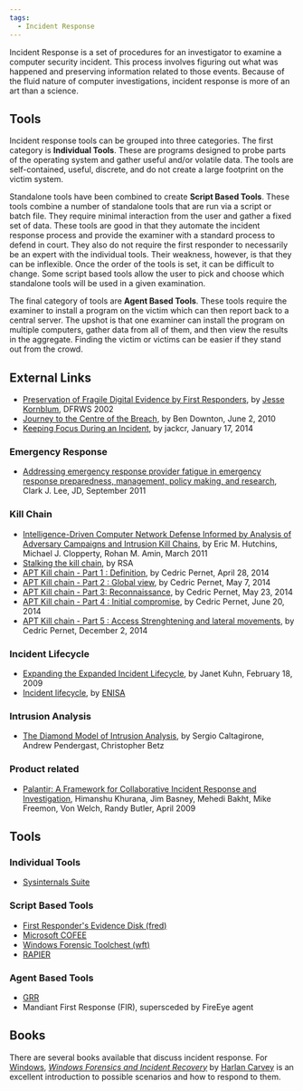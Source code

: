 ```yaml
---
tags:
  - Incident Response
---
```

Incident Response is a set of procedures for an investigator to examine
a computer security incident. This process involves figuring out what
was happened and preserving information related to those events. Because
of the fluid nature of computer investigations, incident response is
more of an art than a science.

## Tools

Incident response tools can be grouped into three categories. The first
category is **Individual Tools**. These are programs designed to probe
parts of the operating system and gather useful and/or volatile data.
The tools are self-contained, useful, discrete, and do not create a
large footprint on the victim system.

Standalone tools have been combined to create **Script Based Tools**.
These tools combine a number of standalone tools that are run via a
script or batch file. They require minimal interaction from the user and
gather a fixed set of data. These tools are good in that they automate
the incident response process and provide the examiner with a standard
process to defend in court. They also do not require the first responder
to necessarily be an expert with the individual tools. Their weakness,
however, is that they can be inflexible. Once the order of the tools is
set, it can be difficult to change. Some script based tools allow the
user to pick and choose which standalone tools will be used in a given
examination.

The final category of tools are **Agent Based Tools**. These tools
require the examiner to install a program on the victim which can then
report back to a central server. The upshot is that one examiner can
install the program on multiple computers, gather data from all of them,
and then view the results in the aggregate. Finding the victim or
victims can be easier if they stand out from the crowd.

## External Links

* [Preservation of Fragile Digital Evidence by First Responders](http://dfrws.org/2002/papers/Papers/Jesse_Kornblum.pdf),
  by [Jesse Kornblum](jesse_kornblum.md), DFRWS 2002
* [Journey to the Centre of the Breach](https://labs.mwrinfosecurity.com/system/assets/131/original/Journey-to-the-Centre-of-the-Breach.pdf),
  by Ben Downton, June 2, 2010
* [Keeping Focus During an Incident](http://blog.handlerdiaries.com/?p=325), by jackcr, January
  17, 2014

### Emergency Response

* [Addressing emergency response provider fatigue in emergency response preparedness, management, policy making, and research](http://www.mdchhs.com/sites/default/files/JEM-9-5-02-CHHS.pdf),
  Clark J. Lee, JD, September 2011

### Kill Chain

* [Intelligence-Driven Computer Network Defense Informed by Analysis of Adversary Campaigns and Intrusion Kill Chains](http://www.lockheedmartin.com/content/dam/lockheed/data/corporate/documents/LM-White-Paper-Intel-Driven-Defense.pdf),
  by Eric M. Hutchins, Michael J. Clopperty, Rohan M. Amin, March 2011
* [Stalking the kill chain](http://www.emc.com/collateral/hardware/solution-overview/h11154-stalking-the-kill-chain-so.pdf),
  by RSA
* [APT Kill chain - Part 1 : Definition](http://blog.cassidiancybersecurity.com/post/2014/04/APT-Kill-chain-Part-1-%3A-Definition-Reconnaissance-phase),
  by Cedric Pernet, April 28, 2014
* [APT Kill chain - Part 2 : Global view](http://blog.cassidiancybersecurity.com/post/2014/04/APT-Kill-chain-Part-2-%3A-Global-view),
  by Cedric Pernet, May 7, 2014
* [APT Kill chain - Part 3: Reconnaissance](http://blog.cassidiancybersecurity.com/post/2014/05/APT-Kill-chain-Part-3-%3A-Reconnaissance),
  by Cedric Pernet, May 23, 2014
* [APT Kill chain - Part 4 : Initial compromise](http://blog.cassidiancybersecurity.com/post/2014/06/APT-Kill-chain-Part-4-%3A-Initial-compromise),
  by Cedric Pernet, June 20, 2014
* [APT Kill chain - Part 5 : Access Strenghtening and lateral movements](http://blog.airbuscybersecurity.com/post/2014/11/APT-Kill-chain-Part-5-%3A-Access-Strenghtening-and-lateral-movements),
  by Cedric Pernet, December 2, 2014

### Incident Lifecycle

* [Expanding the Expanded Incident Lifecycle](http://www.itsmsolutions.com/newsletters/DITYvol5iss7.htm),
  by Janet Kuhn, February 18, 2009
* [Incident lifecycle](https://www.enisa.europa.eu/activities/cert/support/incident-management/browsable/workflows/incident-lifecycle),
  by [ENISA](enisa.md)

### Intrusion Analysis

* [The Diamond Model of Intrusion Analysis](http://www.threatconnect.com/files/uploaded_files/The_Diamond_Model_of_Intrusion_Analysis.pdf),
  by Sergio Caltagirone, Andrew Pendergast, Christopher Betz

### Product related

* [Palantir: A Framework for Collaborative Incident Response and Investigation](http://middleware.internet2.edu/idtrust/2009/papers/05-khurana-palantir.pdf),
  Himanshu Khurana, Jim Basney, Mehedi Bakht, Mike Freemon, Von Welch,
  Randy Butler, April 2009

## Tools

### Individual Tools

* [Sysinternals Suite](http://technet.microsoft.com/en-us/sysinternals/0e18b180-9b7a-4c49-8120-c47c5a693683.aspx)

### Script Based Tools

* [First Responder's Evidence Disk (fred)](first_responder's_evidence_disk.md)
* [Microsoft COFEE](cofee.md)
* [Windows Forensic Toolchest (wft)](windows_forensic_toolchest.md)
* [RAPIER](regimented_potential_incident_examination_report.md)

### Agent Based Tools

* [GRR](grr.md)
* Mandiant First Response (FIR), supersceded by FireEye agent

## Books

There are several books available that discuss incident response. For
[Windows](windows.md), *[Windows Forensics and Incident
Recovery](http://www.windows-ir.com/)* by [Harlan
Carvey](harlan_carvey.md) is an excellent introduction to
possible scenarios and how to respond to them.
